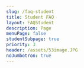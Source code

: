 ```yaml
---
slug: /faq-student
title: Student FAQ
layout: FAQStudent
description: Page
menuPage: false
studentSubpage: true
priority: 3
header: /assets/53image.JPG
noJumbotron: true
---
```

&nbsp;
